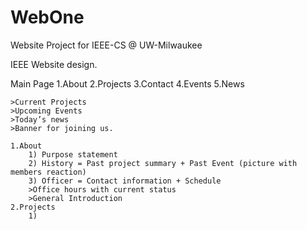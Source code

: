 WebOne
======

Website Project for IEEE-CS @ UW-Milwaukee


IEEE Website design.

Main Page
	1.About 
	2.Projects
	3.Contact
	4.Events
	5.News

	>Current Projects
	>Upcoming Events
	>Today’s news
	>Banner for joining us.
	
	1.About
		1) Purpose statement 
		2) History = Past project summary + Past Event (picture with members reaction)
		3) Officer = Contact information + Schedule
		>Office hours with current status
		>General Introduction
	2.Projects
		1)
